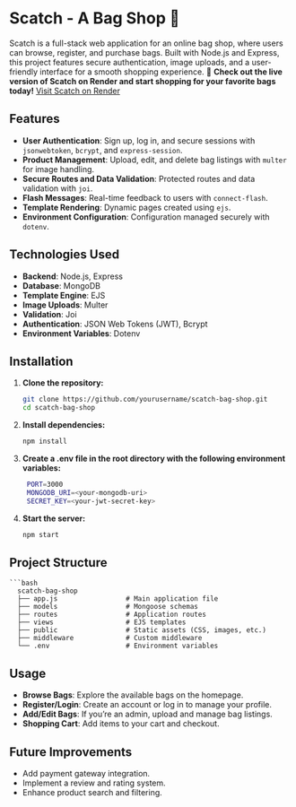 # Scatch - A Bag Shop 👜

Scatch is a full-stack web application for an online bag shop, where users can browse, register, and purchase bags. Built with Node.js and Express, this project features secure authentication, image uploads, and a user-friendly interface for a smooth shopping experience.
🎉 **Check out the live version of Scatch on Render and start shopping for your favorite bags today!** [Visit Scatch on Render](https://your-render-link.com)


## Features
- **User Authentication**: Sign up, log in, and secure sessions with `jsonwebtoken`, `bcrypt`, and `express-session`.
- **Product Management**: Upload, edit, and delete bag listings with `multer` for image handling.
- **Secure Routes and Data Validation**: Protected routes and data validation with `joi`.
- **Flash Messages**: Real-time feedback to users with `connect-flash`.
- **Template Rendering**: Dynamic pages created using `ejs`.
- **Environment Configuration**: Configuration managed securely with `dotenv`.

## Technologies Used
- **Backend**: Node.js, Express
- **Database**: MongoDB
- **Template Engine**: EJS
- **Image Uploads**: Multer
- **Validation**: Joi
- **Authentication**: JSON Web Tokens (JWT), Bcrypt
- **Environment Variables**: Dotenv

## Installation

1. **Clone the repository:**
   ```bash
   git clone https://github.com/yourusername/scatch-bag-shop.git
   cd scatch-bag-shop
2. **Install dependencies:**
   ```bash
   npm install
3. **Create a .env file in the root directory with the following environment variables:**
   ```bash
    PORT=3000
    MONGODB_URI=<your-mongodb-uri>
    SECRET_KEY=<your-jwt-secret-key>
4. **Start the server:**
   ```bash
   npm start
## Project Structure
    ```bash
      scatch-bag-shop
      ├── app.js                 # Main application file
      ├── models                 # Mongoose schemas
      ├── routes                 # Application routes
      ├── views                  # EJS templates
      ├── public                 # Static assets (CSS, images, etc.)
      ├── middleware             # Custom middleware
      └── .env                   # Environment variables

## Usage
- **Browse Bags**: Explore the available bags on the homepage.
- **Register/Login**: Create an account or log in to manage your profile.
- **Add/Edit Bags**: If you’re an admin, upload and manage bag listings.
- **Shopping Cart**: Add items to your cart and checkout.

## Future Improvements
- Add payment gateway integration.
- Implement a review and rating system.
- Enhance product search and filtering.
